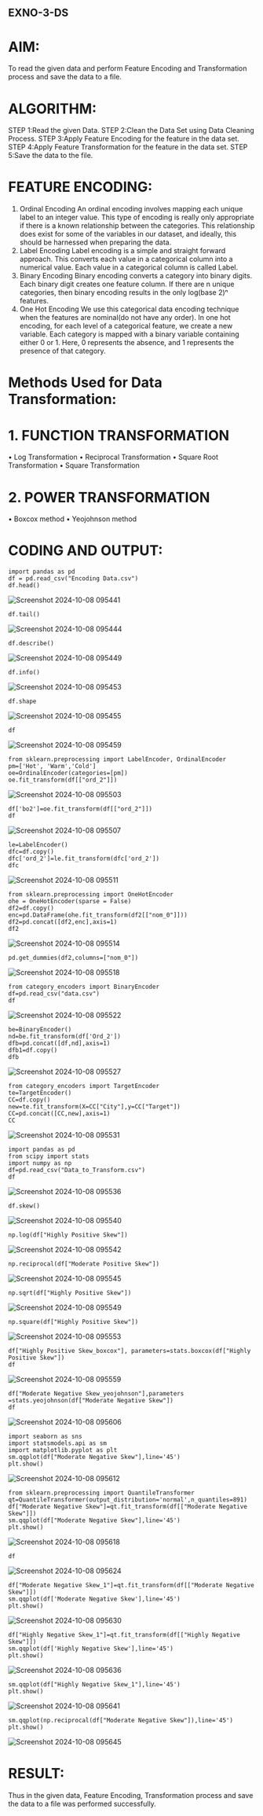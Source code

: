 ## EXNO-3-DS

# AIM:
To read the given data and perform Feature Encoding and Transformation process and save the data to a file.

# ALGORITHM:
STEP 1:Read the given Data.
STEP 2:Clean the Data Set using Data Cleaning Process.
STEP 3:Apply Feature Encoding for the feature in the data set.
STEP 4:Apply Feature Transformation for the feature in the data set.
STEP 5:Save the data to the file.

# FEATURE ENCODING:
1. Ordinal Encoding
An ordinal encoding involves mapping each unique label to an integer value. This type of encoding is really only appropriate if there is a known relationship between the categories. This relationship does exist for some of the variables in our dataset, and ideally, this should be harnessed when preparing the data.
2. Label Encoding
Label encoding is a simple and straight forward approach. This converts each value in a categorical column into a numerical value. Each value in a categorical column is called Label.
3. Binary Encoding
Binary encoding converts a category into binary digits. Each binary digit creates one feature column. If there are n unique categories, then binary encoding results in the only log(base 2)ⁿ features.
4. One Hot Encoding
We use this categorical data encoding technique when the features are nominal(do not have any order). In one hot encoding, for each level of a categorical feature, we create a new variable. Each category is mapped with a binary variable containing either 0 or 1. Here, 0 represents the absence, and 1 represents the presence of that category.

# Methods Used for Data Transformation:
  # 1. FUNCTION TRANSFORMATION
• Log Transformation
• Reciprocal Transformation
• Square Root Transformation
• Square Transformation
  # 2. POWER TRANSFORMATION
• Boxcox method
• Yeojohnson method

# CODING AND OUTPUT:
  ```
import pandas as pd
df = pd.read_csv("Encoding Data.csv")
df.head()
```
![Screenshot 2024-10-08 095441](https://github.com/user-attachments/assets/874f4dad-96b9-4e73-a08f-5bfafbb7576d)

```
df.tail()
```
![Screenshot 2024-10-08 095444](https://github.com/user-attachments/assets/d0e318a4-1e75-4430-886c-58025d90828b)

```
df.describe()
```
![Screenshot 2024-10-08 095449](https://github.com/user-attachments/assets/08489405-b231-4676-8c71-6248dd7474a5)

```
df.info()
```
![Screenshot 2024-10-08 095453](https://github.com/user-attachments/assets/1e94ce81-880c-44ee-8e51-aa6f9f3abc73)

```
df.shape
```
![Screenshot 2024-10-08 095455](https://github.com/user-attachments/assets/4eac499e-7e1a-47ba-85a5-3eb1af435297)

```
df
```
![Screenshot 2024-10-08 095459](https://github.com/user-attachments/assets/610cedfc-aca9-4786-bcae-9494b81d4520)

```
from sklearn.preprocessing import LabelEncoder, OrdinalEncoder
pm=['Hot', 'Warm','Cold']
oe=OrdinalEncoder(categories=[pm])
oe.fit_transform(df[["ord_2"]])
```
![Screenshot 2024-10-08 095503](https://github.com/user-attachments/assets/9ff2687a-eda6-4bd8-a834-672bb62a6c30)

```
df['bo2']=oe.fit_transform(df[["ord_2"]])
df
```
![Screenshot 2024-10-08 095507](https://github.com/user-attachments/assets/72824cdb-bf82-4b9c-85fd-f440bc9dd869)

```
le=LabelEncoder()
dfc=df.copy()
dfc['ord_2']=le.fit_transform(dfc['ord_2'])
dfc
```
![Screenshot 2024-10-08 095511](https://github.com/user-attachments/assets/7bd86a5e-59cc-438c-9f37-c463730b9597)

```
from sklearn.preprocessing import OneHotEncoder
ohe = OneHotEncoder(sparse = False)
df2=df.copy()
enc=pd.DataFrame(ohe.fit_transform(df2[["nom_0"]]))
df2=pd.concat([df2,enc],axis=1)
df2
```
![Screenshot 2024-10-08 095514](https://github.com/user-attachments/assets/ecdb7a9f-6123-45d0-bd43-ac1b174edd89)

```
pd.get_dummies(df2,columns=["nom_0"])
```
![Screenshot 2024-10-08 095518](https://github.com/user-attachments/assets/ed874260-e9ad-4b14-be5c-67f32c84c463)

```
from category_encoders import BinaryEncoder
df=pd.read_csv("data.csv")
df
```
![Screenshot 2024-10-08 095522](https://github.com/user-attachments/assets/ac8ef650-108c-4c17-9a32-b25e6fabaed7)

```
be=BinaryEncoder()
nd=be.fit_transform(df['Ord_2'])
dfb=pd.concat([df,nd],axis=1)
dfb1=df.copy()
dfb
```
![Screenshot 2024-10-08 095527](https://github.com/user-attachments/assets/91505b38-dfe3-458a-b9b7-8b4862efb89c)

```
from category_encoders import TargetEncoder
te=TargetEncoder()
CC=df.copy()
new=te.fit_transform(X=CC["City"],y=CC["Target"])
CC=pd.concat([CC,new],axis=1)
CC
```
![Screenshot 2024-10-08 095531](https://github.com/user-attachments/assets/9f62c83e-249d-4523-a1fe-9e6a02599e89)

```
import pandas as pd
from scipy import stats
import numpy as np
df=pd.read_csv("Data_to_Transform.csv")
df
```
![Screenshot 2024-10-08 095536](https://github.com/user-attachments/assets/fc9bd46e-4052-47c3-9f75-23de8e6202cf)

```
df.skew()
```
![Screenshot 2024-10-08 095540](https://github.com/user-attachments/assets/6d4e7777-8dc3-404d-9914-d2138e62f8ae)

```
np.log(df["Highly Positive Skew"])
```
![Screenshot 2024-10-08 095542](https://github.com/user-attachments/assets/1098433c-f991-4494-b8e2-7b17880de97c)

```
np.reciprocal(df["Moderate Positive Skew"])
```
![Screenshot 2024-10-08 095545](https://github.com/user-attachments/assets/1df3a58f-e9db-48bc-a2bc-5b83cd7cdb79)

```
np.sqrt(df["Highly Positive Skew"])
```
![Screenshot 2024-10-08 095549](https://github.com/user-attachments/assets/16acb480-21e3-4ad6-8d74-b21726679357)

```
np.square(df["Highly Positive Skew"])
```
![Screenshot 2024-10-08 095553](https://github.com/user-attachments/assets/6129b474-79db-439e-a90d-b8acb29761e5)

```
df["Highly Positive Skew_boxcox"], parameters=stats.boxcox(df["Highly Positive Skew"])
df
```
![Screenshot 2024-10-08 095559](https://github.com/user-attachments/assets/cea6ab54-b5e0-43bd-a919-6a62e7c79551)

```
df["Moderate Negative Skew_yeojohnson"],parameters =stats.yeojohnson(df["Moderate Negative Skew"])
df
```
![Screenshot 2024-10-08 095606](https://github.com/user-attachments/assets/30ac4269-c83d-429f-afa0-f4c53eed6608)

```
import seaborn as sns
import statsmodels.api as sm
import matplotlib.pyplot as plt
sm.qqplot(df["Moderate Negative Skew"],line='45')
plt.show()
```
![Screenshot 2024-10-08 095612](https://github.com/user-attachments/assets/36aef3d7-35ee-4a95-bcd1-cb93f1c072ec)

```
from sklearn.preprocessing import QuantileTransformer
qt=QuantileTransformer(output_distribution='normal',n_quantiles=891)
df["Moderate Negative Skew"]=qt.fit_transform(df[["Moderate Negative Skew"]])
sm.qqplot(df["Moderate Negative Skew"],line='45')
plt.show()
```
![Screenshot 2024-10-08 095618](https://github.com/user-attachments/assets/fdf41413-1c4a-4115-aa62-6515755a7013)

```
df
```
![Screenshot 2024-10-08 095624](https://github.com/user-attachments/assets/dc855ea1-e033-414a-a483-642a1ff1f684)

```
df["Moderate Negative Skew_1"]=qt.fit_transform(df[["Moderate Negative Skew"]])
sm.qqplot(df['Moderate Negative Skew'],line='45')
plt.show()
```
![Screenshot 2024-10-08 095630](https://github.com/user-attachments/assets/b83dda79-ce7b-4865-8c35-5e058af86675)

```
df["Highly Negative Skew_1"]=qt.fit_transform(df[["Highly Negative Skew"]])
sm.qqplot(df['Highly Negative Skew'],line='45')
plt.show()
```
![Screenshot 2024-10-08 095636](https://github.com/user-attachments/assets/aad5e0d3-52e1-4af8-8e3f-81902590b1aa)

```
sm.qqplot(df["Highly Negative Skew_1"],line='45')
plt.show()
```
![Screenshot 2024-10-08 095641](https://github.com/user-attachments/assets/70c3deff-ac73-41b8-8126-d34be8043ffe)

```
sm.qqplot(np.reciprocal(df["Moderate Negative Skew"]),line='45')
plt.show()
```
![Screenshot 2024-10-08 095645](https://github.com/user-attachments/assets/9f7513b7-a996-4ae8-90f7-882cbf37cd2f)

# RESULT:
  Thus in the given data, Feature Encoding, Transformation process and save the data to a file was performed successfully.

       
